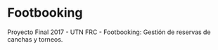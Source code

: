 # Footbooking
Proyecto Final 2017 - UTN FRC - Footbooking: Gestión de reservas de canchas y torneos.
